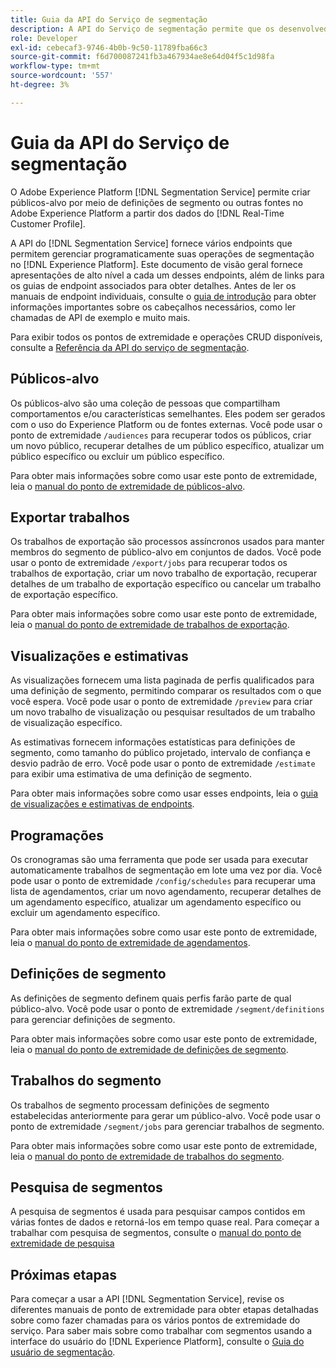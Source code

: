 ```yaml
---
title: Guia da API do Serviço de segmentação
description: A API do Serviço de segmentação permite que os desenvolvedores gerenciem programaticamente as operações de segmentação no Adobe Experience Platform. Siga este manual para saber como executar operações importantes usando a API.
role: Developer
exl-id: cebecaf3-9746-4b0b-9c50-11789fba66c3
source-git-commit: f6d700087241fb3a467934ae8e64d04f5c1d98fa
workflow-type: tm+mt
source-wordcount: '557'
ht-degree: 3%

---
```


# Guia da API do Serviço de segmentação

O Adobe Experience Platform [!DNL Segmentation Service] permite criar públicos-alvo por meio de definições de segmento ou outras fontes no Adobe Experience Platform a partir dos dados do [!DNL Real-Time Customer Profile].

A API do [!DNL Segmentation Service] fornece vários endpoints que permitem gerenciar programaticamente suas operações de segmentação no [!DNL Experience Platform]. Este documento de visão geral fornece apresentações de alto nível a cada um desses endpoints, além de links para os guias de endpoint associados para obter detalhes. Antes de ler os manuais de endpoint individuais, consulte o [guia de introdução](./getting-started.md) para obter informações importantes sobre os cabeçalhos necessários, como ler chamadas de API de exemplo e muito mais.

Para exibir todos os pontos de extremidade e operações CRUD disponíveis, consulte a [Referência da API do serviço de segmentação](https://www.adobe.io/experience-platform-apis/references/segmentation/).

## Públicos-alvo

Os públicos-alvo são uma coleção de pessoas que compartilham comportamentos e/ou características semelhantes. Eles podem ser gerados com o uso do Experience Platform ou de fontes externas. Você pode usar o ponto de extremidade `/audiences` para recuperar todos os públicos, criar um novo público, recuperar detalhes de um público específico, atualizar um público específico ou excluir um público específico.

Para obter mais informações sobre como usar este ponto de extremidade, leia o [manual do ponto de extremidade de públicos-alvo](./audiences.md).

## Exportar trabalhos

Os trabalhos de exportação são processos assíncronos usados para manter membros do segmento de público-alvo em conjuntos de dados. Você pode usar o ponto de extremidade `/export/jobs` para recuperar todos os trabalhos de exportação, criar um novo trabalho de exportação, recuperar detalhes de um trabalho de exportação específico ou cancelar um trabalho de exportação específico.

Para obter mais informações sobre como usar este ponto de extremidade, leia o [manual do ponto de extremidade de trabalhos de exportação](./export-jobs.md).

## Visualizações e estimativas

As visualizações fornecem uma lista paginada de perfis qualificados para uma definição de segmento, permitindo comparar os resultados com o que você espera. Você pode usar o ponto de extremidade `/preview` para criar um novo trabalho de visualização ou pesquisar resultados de um trabalho de visualização específico.

As estimativas fornecem informações estatísticas para definições de segmento, como tamanho do público projetado, intervalo de confiança e desvio padrão de erro. Você pode usar o ponto de extremidade `/estimate` para exibir uma estimativa de uma definição de segmento.

Para obter mais informações sobre como usar esses endpoints, leia o [guia de visualizações e estimativas de endpoints](./previews-and-estimates.md).

## Programações

Os cronogramas são uma ferramenta que pode ser usada para executar automaticamente trabalhos de segmentação em lote uma vez por dia. Você pode usar o ponto de extremidade `/config/schedules` para recuperar uma lista de agendamentos, criar um novo agendamento, recuperar detalhes de um agendamento específico, atualizar um agendamento específico ou excluir um agendamento específico.

Para obter mais informações sobre como usar este ponto de extremidade, leia o [manual do ponto de extremidade de agendamentos](./schedules.md).

## Definições de segmento

As definições de segmento definem quais perfis farão parte de qual público-alvo. Você pode usar o ponto de extremidade `/segment/definitions` para gerenciar definições de segmento.

Para obter mais informações sobre como usar este ponto de extremidade, leia o [manual do ponto de extremidade de definições de segmento](./segment-definitions.md).

## Trabalhos do segmento

Os trabalhos de segmento processam definições de segmento estabelecidas anteriormente para gerar um público-alvo. Você pode usar o ponto de extremidade `/segment/jobs` para gerenciar trabalhos de segmento.

Para obter mais informações sobre como usar este ponto de extremidade, leia o [manual do ponto de extremidade de trabalhos do segmento](./segment-jobs.md).

## Pesquisa de segmentos

A pesquisa de segmentos é usada para pesquisar campos contidos em várias fontes de dados e retorná-los em tempo quase real. Para começar a trabalhar com pesquisa de segmentos, consulte o [manual do ponto de extremidade de pesquisa](segment-search.md)

## Próximas etapas

Para começar a usar a API [!DNL Segmentation Service], revise os diferentes manuais de ponto de extremidade para obter etapas detalhadas sobre como fazer chamadas para os vários pontos de extremidade do serviço. Para saber mais sobre como trabalhar com segmentos usando a interface do usuário do [!DNL Experience Platform], consulte o [Guia do usuário de segmentação](../ui/overview.md).
